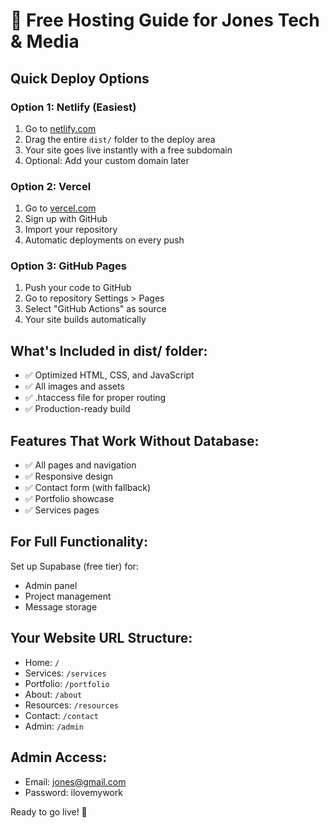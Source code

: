 # 🚀 Free Hosting Guide for Jones Tech & Media

## Quick Deploy Options

### Option 1: Netlify (Easiest)
1. Go to [netlify.com](https://netlify.com)
2. Drag the entire `dist/` folder to the deploy area
3. Your site goes live instantly with a free subdomain
4. Optional: Add your custom domain later

### Option 2: Vercel
1. Go to [vercel.com](https://vercel.com)
2. Sign up with GitHub
3. Import your repository
4. Automatic deployments on every push

### Option 3: GitHub Pages
1. Push your code to GitHub
2. Go to repository Settings > Pages
3. Select "GitHub Actions" as source
4. Your site builds automatically

## What's Included in dist/ folder:
- ✅ Optimized HTML, CSS, and JavaScript
- ✅ All images and assets
- ✅ .htaccess file for proper routing
- ✅ Production-ready build

## Features That Work Without Database:
- ✅ All pages and navigation
- ✅ Responsive design
- ✅ Contact form (with fallback)
- ✅ Portfolio showcase
- ✅ Services pages

## For Full Functionality:
Set up Supabase (free tier) for:
- Admin panel
- Project management
- Message storage

## Your Website URL Structure:
- Home: `/`
- Services: `/services`
- Portfolio: `/portfolio`
- About: `/about`
- Resources: `/resources`
- Contact: `/contact`
- Admin: `/admin`

## Admin Access:
- Email: jones@gmail.com
- Password: ilovemywork

Ready to go live! 🎉